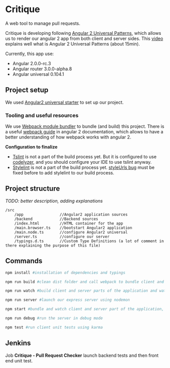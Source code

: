 # Critique

A web tool to manage pull requests.

Critique is developing following [Angular 2 Universal Patterns](https://github.com/angular/universal), which allows us to render our angular 2 app from both client and server sides.
This [video](https://www.youtube.com/watch?v=TCj_oC3m6_U) explains well what is Angular 2 Universal Patterns (about 15min).

Currently, this app use:
 - Angular 2.0.0-rc.3
 - Angular router 3.0.0-alpha.8
 - Angular universal 0.104.1

## Project setup

We used [Angular2 universal starter](https://github.com/angular/universal-starter) to set up our project.

### Tooling and useful resources
We use [Webpack module bundler](https://webpack.github.io/) to bundle (and build) this project. 
There is a useful [webpack guide](https://angular.io/docs/ts/latest/guide/webpack.html) in angular 2 documentation, which allows to have a better understanding of how webpack works with angular 2.

**Configuration to finalize**
 - [Tslint](https://palantir.github.io/tslint/) is not a part of the build process yet. But it is configured to use [codelyzer](https://github.com/mgechev/codelyzer), and you should configure your IDE to use tslint anyway.
 - [Stylelint](http://stylelint.io/) is not a part of the build process yet. [styleUrls bug](https://github.com/angular/universal/issues/294) must be fixed before to add stylelint to our build process.  

## Project structure

*TODO: better description, adding explanations*

```
/src              
    /app                //Angular2 application sources
    /backend            //Backend sources
    /index.html         //HTML container for the app
    /main.browser.ts    //bootstart Angular2 application
    /main.node.ts       //configure Angular2 universal
    /server.ts          //configure our server
    /typings.d.ts       //Custom Type Definitions (a lot of comment in there explaining the purpose of this file)
```

## Commands

```bash
npm install #installation of dependencies and typings

npm run build #clean dist folder and call webpack to bundle client and server parts of the application

npm run watch #build client and server parts of the application and watch for changes in sources

npm run server #launch our express server using nodemon

npm start #bundle and watch client and server part of the application, and run our express server. Server restart automatically when sources changed, but navigator doesn't refresh the page by itself.

npm run debug #run the server in debug mode

npm test #run client unit tests using karma
```

## Jenkins
Job **Critique - Pull Request Checker** launch backend tests and then front end unit test.
